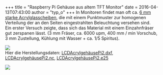 +++
title = "Raspberry Pi Gehäuse aus altem TFT Monitor"
date = 2016-04-13T07:43:00
author = "typ_o"
+++
In Monitoren findet man oft ca. [6 mm starke
Acrylglasscheiben](https://de.wikipedia.org/wiki/Datei:Tft_innenleben.jpg),
die mit einem Punktmuster zur homogenen Verteilung der an den Seiten
eingestrahlten Beleuchtung versehen sind.  
Ein erster Versuch zeigte, dass sich das Material mit einem
Einzahnfräser gut zerspanen lässt. (3 mm Fräser, ca. 6000 upm, 400 mm /
min Vorschub, 3 mm Zustellung, Kühlung mit Wasser + ca. 1/5 Spiritus).  
  
[![](https://flipdot.org/blog/uploads/PiCase01.serendipityThumb.jpg)](https://flipdot.org/blog/uploads/PiCase01.jpg)  
Hier die Herstellungsdaten:
[LCDAcrylgehäusePi2.dxf](https://flipdot.org/blog/uploads/LCDAcrylgehusePi2.dxf "LCDAcrylgehusePi2.dxf"),
[LCDAcrylgehäusePi2.nc](https://flipdot.org/blog/uploads/LCDAcrylgehusePi2.nc "LCDAcrylgehusePi2.nc"),
[LCDAcrylgehäusePi2.e25](https://flipdot.org/blog/uploads/LCDAcrylgehusePi2.e25 "LCDAcrylgehusePi2.e25")  
  
[![](https://flipdot.org/blog/uploads/PiCase02.serendipityThumb.jpg)](https://flipdot.org/blog/uploads/PiCase02.jpg)
